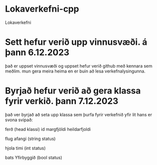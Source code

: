 # Lokaverkefni-cpp
Lokaverkefni

# Sett hefur verið upp vinnusvæði. á þann 6.12.2023
það er uppset vinnusvæði og uppset hefur verið github með kennara sem meðlim.
mun gera meira heima en er buin að lesa verkefnalysingunna.

# Byrjað hefur verið að gera klassa fyrir verkið. þann 7.12.2023
það ver byrjað að seta upp klassa sem þurfa fyrir verkefnið yfir lit hans er svona svipað:

ferð (head klassi)
id
margfjöldi
heildarfjoldi

flug 
afangi (string status)

hjola
timi (int status)

bats
Yfirbyggið (bool status)


